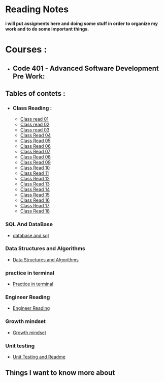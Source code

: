 # Reading Notes
  **i will put assigments here and doing some stuff in order to organize my work and to do some important things.**
# Courses : 
- ## **Code 401 - Advanced Software Development** Pre Work:

## Tables of contets : 

- ### Class Reading : 
    - [Class read 01](./Class-Read/Class01-read.md)
    - [Class read 02](./Class-Read/Class02-read.md)
    - [Class read 03](./Class-Read/Class03-read.md)
    - [Class Read 04](./Class-Read/Class04-read.md)
    - [Class Read 05](./Class-Read/Class05-read.md)
    - [Class Read 06](./Class-Read/Class06-read.md)
    - [Class Read 07](./Class-Read/Class07-read.md)
    - [Class Read 08](./Class-Read/Class08-read.md)
    - [Class Read 09](./Class-Read/Class09-read.md)
    - [Class Read 10](./Class-Read/Class10-read.md)
    - [Class Read 11](./Class-Read/Class11-read.md)
    - [Class Read 12](./Class-Read/Class12-read.md)
    - [Class Read 13](./Class-Read/Class13-read.md)
    - [Class Read 14](./Class-Read/Class14-read.md)
    - [Class Read 15](./Class-Read/Class15-read.md)
    - [Class Read 16](./Class-Read/Class16-read.md)
    - [Class Read 17](./Class-Read/Class17-read.md)
    - [Class Read 18](./Class-Read/Class18-read.md)
### SQL And DataBase 

- [database and sql](./PreWork/sqlpractice.md)

### Data Structures and Algorithms
 
- [Data Structures and Algorithms](./PreWork/Data%20Structures%20and%20Algorithms.md)


### practice in terminal

- [Practice in terminal](./PreWork/Practice-in-terminal.md)

### Engineer Reading

- [Engineer Reading](./PreWork/Engineering%20Readings.md)

### Growth mindset

- [Growth mindset](./PreWork/Growthmindset.md)

### Unit testing

- [Unit Testing and Readme](./Class-Read/Class02-read.md)

## Things I want to know more about

